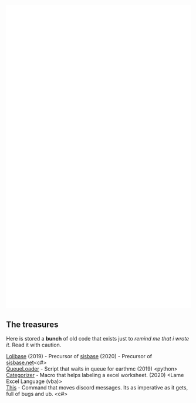 ![](https://raw.githubusercontent.com/roridev/RORIdev/master/github-metrics.svg)

The treasures
---
Here is stored a **bunch** of old code that exists just to *remind me that i wrote it*. Read it with caution.  

[Lolibase](https://github.com/LoliDevs/LoliBase) (2019) - Precursor of [sisbase](https://github.com/siscodeorg/sisbase) (2020) - Precursor of [sisbase.net](https://github.com/siscodeorg/sisbase-discord.net)\<c#>  
[QueueLoader](https://github.com/RORIdev/QueueLoader) - Script that waits in queue for earthmc (2019) \<python>  
[Categorizer](https://github.com/RORIdev/Categorizer) - Macro that helps labeling a excel worksheet. (2020) \<Lame Excel Language (vba)>  
[This](https://gist.github.com/RORIdev/ae46b452c503ddd087bb1c966b65c3f6) - Command that moves discord messages. Its as imperative as it gets, full of bugs and ub. <c#>
